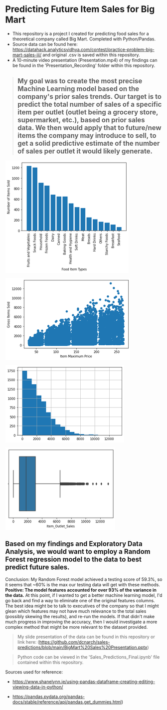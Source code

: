 # Predicting Future Item Sales for Big Mart
- This repository is a project I created for predicting food sales for a theoretical company called Big Mart. Completed with Python/Pandas.
- Source data can be found here: https://datahack.analyticsvidhya.com/contest/practice-problem-big-mart-sales-iii/ and original .csv is saved within this repository.
- A 10-minute video presentation (Presentation.mp4) of my findings can be found in the 'Presentation_Recording' folder within this repository.

> ## My goal was to create the most precise Machine Learning model based on the company's prior sales trends. Our target is to predict the total number of sales of a specific item per outlet (outlet being a grocery store, supermarket, etc.), based on prior sales data.  We then would apply that to future/new items the company may introduce to sell, to get a solid predictive estimate of the number of sales per outlet it would likely generate.

![Types of Items Sold in our Dataset](images/ItemSalesBar.png)

![Item Price vs. Sales Volume](images/ItemMRPScatter.png)

![Histogram of Sales Trend](images/ItemHist.png)

![Boxplot of Sales Trend](images/ItemBoxplot.png)

## Based on my findings and Exploratory Data Analysis, we would want to employ a Random Forest regression model to the data to best predict future sales.
Conclusion: My Random Forest model achieved a testing score of 59.3%, so it seems that ~60% is the max our testing data will get with these methods.
**Positive: The model features accounted for over 93% of the variance in the data.**
At this point, if I wanted to get a better machine learning model, I'd go back and find a way to eliminate one of the original features columns.  The best idea might be to talk to executives of the company so that I might glean which features may not have much relevance to the total sales (possibly skewing the results), and re-run the models.  If that didn't make much progress in improving the accuracy, then I would investigate a more complex method that might be more relevant to the dataset provided.

> My slide presentation of the data can be found in this repository or link here: (https://github.com/dcnarch/sales-predictions/blob/main/BigMart%20Sales%20Presentation.pptx)

> Python code can be viewed in the 'Sales_Predictions_Final.ipynb' file contained within this repository.


Sources used for reference:

- https://www.shanelynn.ie/using-pandas-dataframe-creating-editing-viewing-data-in-python/

- https://pandas.pydata.org/pandas-docs/stable/reference/api/pandas.get_dummies.html)


